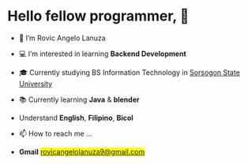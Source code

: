 # Hello fellow programmer, 👋

- :boy: I’m Rovic Angelo Lanuza
- :computer: I’m interested in learning **Backend Development**
- :mortar_board: Currently studying BS Information Technology in [Sorsogon State University](https://sorsu.edu.ph/)
- :books: Currently learning **Java** & **blender**
- Understand **English**, **Filipino**, **Bicol**


- 📫 How to reach me ...
- **Gmail**  <mark>rovicangelolanuza9@gmail.com</mark>

